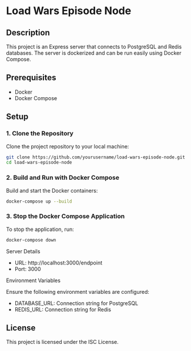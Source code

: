 # Load Wars Episode Node

## Description

This project is an Express server that connects to PostgreSQL and Redis databases. The server is dockerized and can be run easily using Docker Compose.

## Prerequisites
- Docker
- Docker Compose

## Setup

### 1. Clone the Repository

Clone the project repository to your local machine:

```bash
git clone https://github.com/yourusername/load-wars-episode-node.git
cd load-wars-episode-node
```

### 2. Build and Run with Docker Compose

Build and start the Docker containers:

```bash
docker-compose up --build
```

### 3. Stop the Docker Compose Application

To stop the application, run:

```bash
docker-compose down
```

Server Details
- URL: http://localhost:3000/endpoint
- Port: 3000

Environment Variables

Ensure the following environment variables are configured:
-	DATABASE_URL: Connection string for PostgreSQL
-	REDIS_URL: Connection string for Redis

## License

This project is licensed under the ISC License.